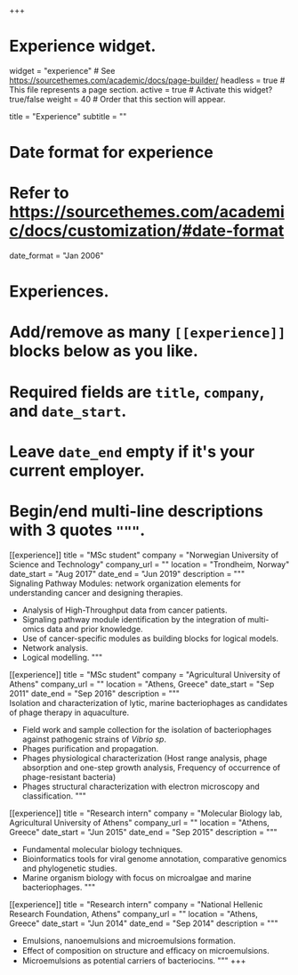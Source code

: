 +++
# Experience widget.
widget = "experience"  # See https://sourcethemes.com/academic/docs/page-builder/
headless = true  # This file represents a page section.
active = true  # Activate this widget? true/false
weight = 40  # Order that this section will appear.

title = "Experience"
subtitle = ""

# Date format for experience
#   Refer to https://sourcethemes.com/academic/docs/customization/#date-format
date_format = "Jan 2006"

# Experiences.
#   Add/remove as many `[[experience]]` blocks below as you like.
#   Required fields are `title`, `company`, and `date_start`.
#   Leave `date_end` empty if it's your current employer.
#   Begin/end multi-line descriptions with 3 quotes `"""`.
[[experience]]
  title = "MSc student"
  company = "Norwegian University of Science and Technology"
  company_url = ""
  location = "Trondheim, Norway"
  date_start = "Aug 2017"
  date_end = "Jun 2019"
  description = """   
  Signaling Pathway Modules: network organization elements for understanding cancer and designing therapies.
  
  * Analysis of High-Throughput data from cancer patients.
  * Signaling pathway module identification by the integration of multi-omics data and prior knowledge.
  *	Use of cancer-specific modules as building blocks for logical models.
  * Network analysis.
  * Logical modelling.
  """

[[experience]]
  title = "MSc student"
  company = "Agricultural University of Athens"
  company_url = ""
  location = "Athens, Greece"
  date_start = "Sep 2011"
  date_end = "Sep 2016"
  description = """   
  Isolation and characterization of lytic, marine bacteriophages as  candidates of phage therapy in aquaculture.
  
  * Field work and sample collection for the isolation of bacteriophages against pathogenic strains of _Vibrio sp_.
  * Phages purification and propagation.
  * Phages physiological characterization (Host range analysis, phage absorption and one-step growth analysis, Frequency of occurrence of phage-resistant bacteria)
  * Phages structural characterization with electron microscopy and classification.
  """

[[experience]]
  title = "Research intern"
  company = "Molecular Biology lab, Agricultural University of Athens"
  company_url = ""
  location = "Athens, Greece"
  date_start = "Jun 2015"
  date_end = "Sep 2015"
  description = """     
  * Fundamental molecular biology techniques.
  * Bioinformatics tools for viral genome annotation, comparative genomics and phylogenetic studies.
  * Marine organism biology with focus on microalgae and marine bacteriophages.
  """
  
 [[experience]]
  title = "Research intern"
  company = "National Hellenic Research Foundation, Athens"
  company_url = ""
  location = "Athens, Greece"
  date_start = "Jun 2014"
  date_end = "Sep 2014"
  description = """     
  * Emulsions, nanoemulsions and microemulsions formation.
  * Effect of composition on structure and efﬁcacy on microemulsions.
  * Microemulsions as potential carriers of bacteriocins.
  """
+++
